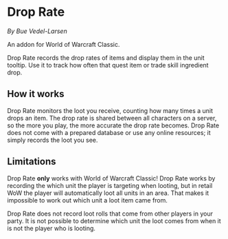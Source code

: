 # Drop Rate
*By Bue Vedel-Larsen*

An addon for World of Warcraft Classic.

Drop Rate records the drop rates of items and display them in the unit tooltip. Use it to track how often that quest item or trade skill ingredient drop.

## How it works
Drop Rate monitors the loot you receive, counting how many times a unit drops an item. The drop rate is shared between all characters on a server, so the more you play, the more accurate the drop rate becomes. Drop Rate does not come with a prepared database or use any online resources; it simply records the loot you see.

## Limitations
Drop Rate **only** works with World of Warcraft Classic! Drop Rate works by recording the which unit the player is targeting when looting, but in retail WoW the player will automatically loot all units in an area. That makes it impossible to work out which unit a loot item came from.

Drop Rate does not record loot rolls that come from other players in your party. It is not possible to determine which unit the loot comes from when it is not the player who is looting.
